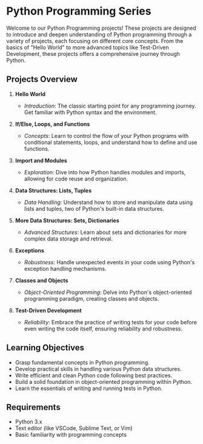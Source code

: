 # Python Programming Series

Welcome to our Python Programming projects! These projects are designed to introduce and deepen understanding of Python programming through a variety of projects, each focusing on different core concepts. From the basics of "Hello World" to more advanced topics like Test-Driven Development, these projects offers a comprehensive journey through Python.

## Projects Overview

1. **Hello World**
   - _Introduction_: The classic starting point for any programming journey. Get familiar with Python syntax and the environment.
   
2. **If/Else, Loops, and Functions**
   - _Concepts_: Learn to control the flow of your Python programs with conditional statements, loops, and understand how to define and use functions.

3. **Import and Modules**
   - _Exploration_: Dive into how Python handles modules and imports, allowing for code reuse and organization.

4. **Data Structures: Lists, Tuples**
   - _Data Handling_: Understand how to store and manipulate data using lists and tuples, two of Python's built-in data structures.

5. **More Data Structures: Sets, Dictionaries**
   - _Advanced Structures_: Learn about sets and dictionaries for more complex data storage and retrieval.

6. **Exceptions**
   - _Robustness_: Handle unexpected events in your code using Python's exception handling mechanisms.

7. **Classes and Objects**
   - _Object-Oriented Programming_: Delve into Python's object-oriented programming paradigm, creating classes and objects.

8. **Test-Driven Development**
   - _Reliability_: Embrace the practice of writing tests for your code before even writing the code itself, ensuring reliability and robustness.

## Learning Objectives
- Grasp fundamental concepts in Python programming.
- Develop practical skills in handling various Python data structures.
- Write efficient and clean Python code following best practices.
- Build a solid foundation in object-oriented programming within Python.
- Learn the essentials of writing and running tests in Python.

## Requirements
- Python 3.x
- Text editor (like VSCode, Sublime Text, or Vim)
- Basic familiarity with programming concepts


